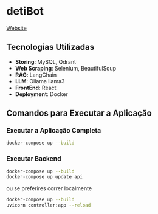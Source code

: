 # detiBot

[Website](https://detibot.pages.dev)

## Tecnologias Utilizadas

- **Storing**: MySQL, Qdrant
- **Web Scraping**: Selenium, BeautifulSoup
- **RAG**: LangChain
- **LLM**: Ollama llama3
- **FrontEnd**: React
- **Deployment**: Docker

## Comandos para Executar a Aplicação

### Executar a Aplicação Completa

```sh
docker-compose up --build
```

### Executar Backend

```sh
docker-compose up --build
docker-compose up update api
```
ou se preferires correr localmente
```sh
docker-compose up --build
uvicorn controller:app --reload
```